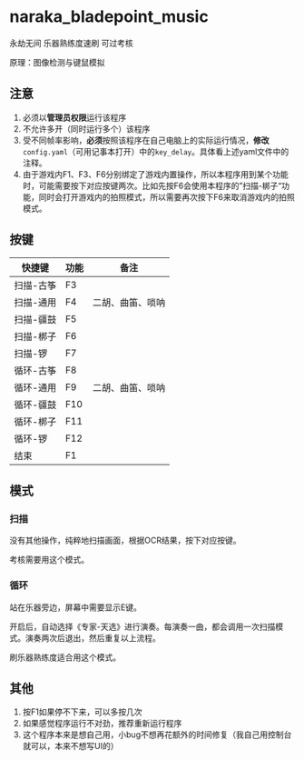 # naraka_bladepoint_music

永劫无间 乐器熟练度速刷 可过考核

原理：图像检测与键鼠模拟

## 注意

1. 必须以**管理员权限**运行该程序
2. 不允许多开（同时运行多个）该程序
3. 受不同帧率影响，**必须**按照该程序在自己电脑上的实际运行情况，**修改**`config.yaml`（可用记事本打开）中的`key_delay`。具体看上述yaml文件中的注释。
4. 由于游戏内F1、F3、F6分别绑定了游戏内置操作，所以本程序用到某个功能时，可能需要按下对应按键两次。比如先按F6会使用本程序的”扫描-梆子“功能，同时会打开游戏内的拍照模式，所以需要再次按下F6来取消游戏内的拍照模式。

## 按键

| 快捷键    | 功能 | 备注             |
| --------- | ---- | ---------------- |
| 扫描-古筝 | F3   |                  |
| 扫描-通用 | F4   | 二胡、曲笛、唢呐 |
| 扫描-疆鼓 | F5   |                  |
| 扫描-梆子 | F6   |                  |
| 扫描-锣   | F7   |                  |
| 循环-古筝 | F8   |                  |
| 循环-通用 | F9   | 二胡、曲笛、唢呐 |
| 循环-疆鼓 | F10  |                  |
| 循环-梆子 | F11  |                  |
| 循环-锣   | F12  |                  |
| 结束      | F1   |                  |

 ## 模式

### 扫描

没有其他操作，纯粹地扫描画面，根据OCR结果，按下对应按键。

考核需要用这个模式。

### 循环

站在乐器旁边，屏幕中需要显示E键。

开启后，自动选择《专家-天选》进行演奏。每演奏一曲，都会调用一次扫描模式。演奏两次后退出，然后重复以上流程。

刷乐器熟练度适合用这个模式。

## 其他

1. 按F1如果停不下来，可以多按几次
2. 如果感觉程序运行不对劲，推荐重新运行程序
3. 这个程序本来是想自己用，小bug不想再花额外的时间修复（我自己用控制台就可以，本来不想写UI的）